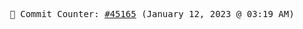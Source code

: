 <p align="center">
    <samp>
        📮 Commit Counter: <a href="https://github.com/Javascript-void0/Javascript-void0/commits/main">#45165</a> (January 12, 2023 @ 03:19 AM)
    </samp>
</p>